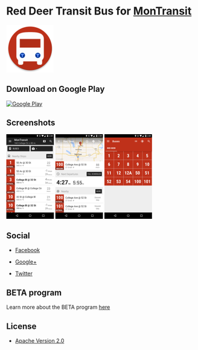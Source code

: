 # Red Deer Transit Bus for [MonTransit](https://github.com/mtransitapps/mtransit-for-android)

<img width="25%" height="25%" src="https://raw.githubusercontent.com/mtransitapps/ca-red-deer-transit-bus-android/master/pub/hi-res-app-icon.png"/>

## Download on Google Play

[![Google Play](https://developer.android.com/images/brand/en_app_rgb_wo_60.png)](https://play.google.com/store/apps/details?id=org.mtransit.android.ca_red_deer_transit_bus)

## Screenshots

<img width="25%" height="25%" src="https://raw.githubusercontent.com/mtransitapps/ca-red-deer-transit-bus-android/master/pub/screenshot-phone-1.png"/>
<img width="25%" height="25%" src="https://raw.githubusercontent.com/mtransitapps/ca-red-deer-transit-bus-android/master/pub/screenshot-phone-2.png"/>
<img width="25%" height="25%" src="https://raw.githubusercontent.com/mtransitapps/ca-red-deer-transit-bus-android/master/pub/screenshot-phone-3.png"/>

## Social

* [Facebook](https://www.facebook.com/MonTransit)

* [Google+](http://gplus.to/MonTransit/)

* [Twitter](https://twitter.com/montransit)

## BETA program

Learn more about the BETA program [here](https://github.com/mtransitapps/mtransit-for-android/wiki/BETA)

## License

* [Apache Version 2.0](http://www.apache.org/licenses/LICENSE-2.0.html)
